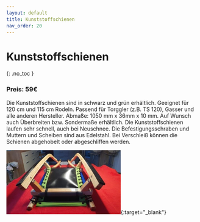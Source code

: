 ```yaml
---
layout: default
title: Kunststoffschienen
nav_order: 20
---
```


# Kunststoffschienen
{: .no_toc }
### Preis: 59€

Die Kunststoffschienen sind in schwarz und grün erhältlich. 
Geeignet für 120 cm und 115 cm Rodeln. Passend für Torggler (z.B. TS 120), Gasser und alle anderen Hersteller. 
Abmaße: 1050 mm x 36mm x 10 mm. Auf Wunsch auch Überbreiten bzw. Sondermaße erhältlich. 
Die Kunststoffschienen laufen sehr schnell, auch bei Neuschnee. 
Die Befestigungsschraben und Muttern und Scheiben sind aus Edelstahl. 
Bei Verschleiß können die Schienen abgehobelt oder abgeschliffen werden. 

[![schienen1](../images/small/schienen1.webp)](../images/schienen1.webp){:target="_blank"}
